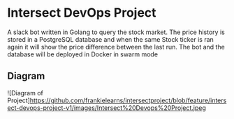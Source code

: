 # Intersect DevOps Project

A slack bot written in Golang to query the stock market. The price history is stored in a PostgreSQL database and when the same Stock ticker is ran again it will show the price difference between
the last run. The bot and the database will be deployed in Docker in swarm mode

## Diagram
![Diagram of Project]https://github.com/frankielearns/intersectproject/blob/feature/intersect-devops-project-v1/images/Intersect%20Devops%20Project.jpeg
